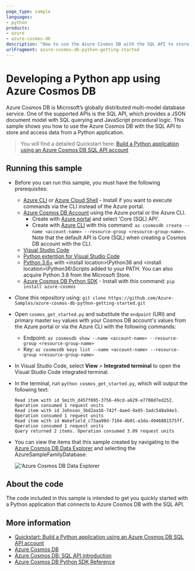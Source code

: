 ```yaml
---
page_type: sample
languages:
- python
products:
- azure
- azure-cosmos-db
description: "How to use the Azure Cosmos DB with the SQL API to store and access data from a Python application."
urlFragment: azure-cosmos-db-python-getting-started
---
```


# Developing a Python app using Azure Cosmos DB
Azure Cosmos DB is Microsoft’s globally distributed multi-model database service. One of the supported APIs is the SQL API, which provides a JSON document model with SQL querying and JavaScript procedural logic. This sample shows you how to use the Azure Cosmos DB with the SQL API to store and access data from a Python application.

> You will find a detailed Quickstart here: [Build a Python application using an Azure Cosmos DB SQL API account](https://docs.microsoft.com/azure/cosmos-db/create-sql-api-python)

## Running this sample

* Before you can run this sample, you must have the following prerequisites:
    * [Azure CLI](https://docs.microsoft.com/cli/azure/?view=azure-cli-latest) or [Azure Cloud Shell](https://shell.azure.com) - Install if you want to execute commands via the CLI instead of the Azure portal.
    * [Azure Cosmos DB Account](https://docs.microsoft.com/azure/cosmos-db/) using the Azure portal or the Azure CLI.
        * Create with [Azure portal](https://portal.azure.com) and select 'Core (SQL) API'.
        * Create with [Azure CLI](https://docs.microsoft.com/cli/azure/?view=azure-cli-latest) with this command: `az cosmosdb create --name <account-name> --resource-group <resource-group-name>`. Note that the default API is Core (SQL) when creating a Cosmos DB account with the CLI.
    * [Visual Studio Code](https://code.visualstudio.com/)
    * [Python extention for Visual Studio Code](https://marketplace.visualstudio.com/items?itemName=ms-python.python#overview)
    * [Python 3.6+](https://www.python.org/downloads/) with \<install location\>\Python36 and \<install location>\Python36\Scripts added to your PATH. You can also acquire Python 3.8 from the Microsoft Store.
    * [Azure Cosmos DB Python SDK](https://github.com/Azure/azure-sdk-for-python/tree/master/sdk/cosmos/azure-cosmos) - Install with this command: `pip install azure-cosmos`

* Clone this repository using: 
     `git clone https://github.com/Azure-Samples/azure-cosmos-db-python-getting-started.git`

* Open `cosmos_get_started.py` and substitute the `endpoint` (URI) and primary master `key` values with your Cosmos DB account's values from the Azure portal or via the Azure CLI with the following commands:
    * Endpoint: `az cosmosdb show --name <account-name> --resource-group <resource-group-name>`
    * Key: `az cosmosdb keys list --name <account-name> --resource-group <resource-group-name>`

* In Visual Studio Code, select **View** > **Integrated terminal** to open the Visual Studio Code integrated terminal.

* In the terminal, run `python cosmos_get_started.py`, which will output the following text:

    ```Read item with id Andersen_38c64955-fce7-4ae8-8d52-b51979f0952b. Operation consumed 1 request units
    Read item with id Smith_d457f895-3756-49cd-a629-e7708d7ed252. Operation consumed 1 request units
    Read item with id Johnson_3bd2aa16-742f-4aed-9a95-3adc548a94e3. Operation consumed 1 request units
    Read item with id Wakefield_c73aa98d-7104-4b01-a3da-4946081575ff. Operation consumed 1 request units
    Query returned 2 items. Operation consumed 3.09 request units
    ```

* You can view the items that this sample created by navigating to the [Azure Cosmos DB Data Explorer](https://cosmos.azure.com/) and selecting the AzureSampleFamilyDatabase:

    !['Azure Cosmos DB Data Explorer](assets/dataexplorer.png)

## About the code
The code included in this sample is intended to get you quickly started with a Python application that connects to Azure Cosmos DB with the SQL API.

## More information
- [Quickstart: Build a Python application using an Azure Cosmos DB SQL API account](https://docs.microsoft.com/azure/cosmos-db/create-sql-api-python)
- [Azure Cosmos DB](https://docs.microsoft.com/azure/cosmos-db/introduction)
- [Azure Cosmos DB: SQL API introduction](https://docs.microsoft.com/azure/cosmos-db/sql-api-introduction)
- [Azure Cosmos DB Python SDK Reference](https://docs.microsoft.com/azure/cosmos-db/sql-api-sdk-python)
